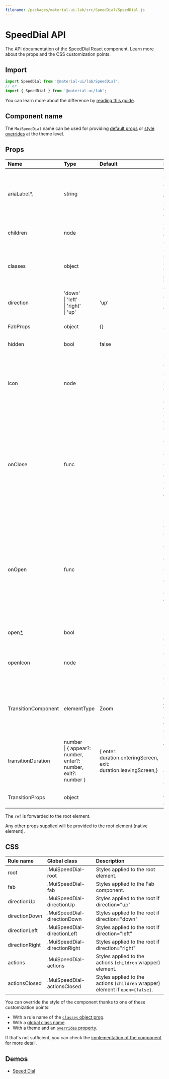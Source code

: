 ```yaml
---
filename: /packages/material-ui-lab/src/SpeedDial/SpeedDial.js
---
```


<!--- This documentation is automatically generated, do not try to edit it. -->

# SpeedDial API

<p class="description">The API documentation of the SpeedDial React component. Learn more about the props and the CSS customization points.</p>

## Import

```js
import SpeedDial from '@material-ui/lab/SpeedDial';
// or
import { SpeedDial } from '@material-ui/lab';
```

You can learn more about the difference by [reading this guide](/guides/minimizing-bundle-size/).



## Component name

The `MuiSpeedDial` name can be used for providing [default props](/customization/globals/#default-props) or [style overrides](/customization/globals/#css) at the theme level.

## Props

| Name | Type | Default | Description |
|:-----|:-----|:--------|:------------|
| <span class="prop-name required">ariaLabel<abbr title="required">*</abbr></span> | <span class="prop-type">string</span> |  | The aria-label of the button element. Also used to provide the `id` for the `SpeedDial` element and its children. |
| <span class="prop-name">children</span> | <span class="prop-type">node</span> |  | SpeedDialActions to display when the SpeedDial is `open`. |
| <span class="prop-name">classes</span> | <span class="prop-type">object</span> |  | Override or extend the styles applied to the component. See [CSS API](#css) below for more details. |
| <span class="prop-name">direction</span> | <span class="prop-type">'down'<br>&#124;&nbsp;'left'<br>&#124;&nbsp;'right'<br>&#124;&nbsp;'up'</span> | <span class="prop-default">'up'</span> | The direction the actions open relative to the floating action button. |
| <span class="prop-name">FabProps</span> | <span class="prop-type">object</span> | <span class="prop-default">{}</span> | Props applied to the [`Fab`](/api/fab/) element. |
| <span class="prop-name">hidden</span> | <span class="prop-type">bool</span> | <span class="prop-default">false</span> | If `true`, the SpeedDial will be hidden. |
| <span class="prop-name">icon</span> | <span class="prop-type">node</span> |  | The icon to display in the SpeedDial Fab. The `SpeedDialIcon` component provides a default Icon with animation. |
| <span class="prop-name">onClose</span> | <span class="prop-type">func</span> |  | Callback fired when the component requests to be closed.<br><br>**Signature:**<br>`function(event: object, reason: string) => void`<br>*event:* The event source of the callback.<br>*reason:* Can be: `"toggle"`, `"blur"`, `"mouseLeave"`, `"escapeKeyDown"`. |
| <span class="prop-name">onOpen</span> | <span class="prop-type">func</span> |  | Callback fired when the component requests to be open.<br><br>**Signature:**<br>`function(event: object, reason: string) => void`<br>*event:* The event source of the callback.<br>*reason:* Can be: `"toggle"`, `"focus"`, `"mouseEnter"`. |
| <span class="prop-name required">open<abbr title="required">*</abbr></span> | <span class="prop-type">bool</span> |  | If `true`, the SpeedDial is open. |
| <span class="prop-name">openIcon</span> | <span class="prop-type">node</span> |  | The icon to display in the SpeedDial Fab when the SpeedDial is open. |
| <span class="prop-name">TransitionComponent</span> | <span class="prop-type">elementType</span> | <span class="prop-default">Zoom</span> | The component used for the transition. [Follow this guide](/components/transitions/#transitioncomponent-prop) to learn more about the requirements for this component. |
| <span class="prop-name">transitionDuration</span> | <span class="prop-type">number<br>&#124;&nbsp;{ appear?: number, enter?: number, exit?: number }</span> | <span class="prop-default">{  enter: duration.enteringScreen,  exit: duration.leavingScreen,}</span> | The duration for the transition, in milliseconds. You may specify a single timeout for all transitions, or individually with an object. |
| <span class="prop-name">TransitionProps</span> | <span class="prop-type">object</span> |  | Props applied to the [`Transition`](http://reactcommunity.org/react-transition-group/transition#Transition-props) element. |

The `ref` is forwarded to the root element.

Any other props supplied will be provided to the root element (native element).

## CSS

| Rule name | Global class | Description |
|:-----|:-------------|:------------|
| <span class="prop-name">root</span> | <span class="prop-name">.MuiSpeedDial-root</span> | Styles applied to the root element.
| <span class="prop-name">fab</span> | <span class="prop-name">.MuiSpeedDial-fab</span> | Styles applied to the Fab component.
| <span class="prop-name">directionUp</span> | <span class="prop-name">.MuiSpeedDial-directionUp</span> | Styles applied to the root if direction="up"
| <span class="prop-name">directionDown</span> | <span class="prop-name">.MuiSpeedDial-directionDown</span> | Styles applied to the root if direction="down"
| <span class="prop-name">directionLeft</span> | <span class="prop-name">.MuiSpeedDial-directionLeft</span> | Styles applied to the root if direction="left"
| <span class="prop-name">directionRight</span> | <span class="prop-name">.MuiSpeedDial-directionRight</span> | Styles applied to the root if direction="right"
| <span class="prop-name">actions</span> | <span class="prop-name">.MuiSpeedDial-actions</span> | Styles applied to the actions (`children` wrapper) element.
| <span class="prop-name">actionsClosed</span> | <span class="prop-name">.MuiSpeedDial-actionsClosed</span> | Styles applied to the actions (`children` wrapper) element if `open={false}`.

You can override the style of the component thanks to one of these customization points:

- With a rule name of the [`classes` object prop](/customization/components/#overriding-styles-with-classes).
- With a [global class name](/customization/components/#overriding-styles-with-global-class-names).
- With a theme and an [`overrides` property](/customization/globals/#css).

If that's not sufficient, you can check the [implementation of the component](https://github.com/mui-org/material-ui/blob/next/packages/material-ui-lab/src/SpeedDial/SpeedDial.js) for more detail.

## Demos

- [Speed Dial](/components/speed-dial/)


